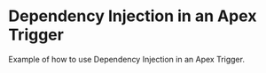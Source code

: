 # Dependency Injection in an Apex Trigger

Example of how to use Dependency Injection in an Apex Trigger.
